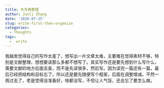 ```yaml
---
title: 先写再整理
author: Junli Zhang
date: '2020-07-25'
slug: write-first-then-organize
categories:
  - Thoughts
tags:
  -  write
---
```


我越发觉得自己的写作太差了，想写出一片文章太难，主要难在觉得素材不够，特别是文献整理，想想要读那么多都不想写了。其实写作还是要先想到什么写什么，需要文献的地方后面去查，而不是先读很多，然后写。因为读完一篇还有一篇，最后已经把结构和目标忘了。所以还是要先随便写个框架，后面在调整增减。不然一周过去了，老是觉得没准备好，啥都没写，不但让人气馁，还会忘了要怎么做。
